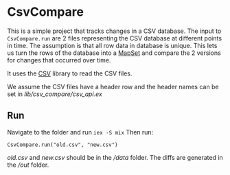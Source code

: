 # CsvCompare

This is a simple project that tracks changes in a CSV database. The input to `CsvCompare.run` are 2 files representing the CSV database at different points in time. The assumption is that all row data in database is unique. This lets us turn the rows of the database into a [MapSet](https://hexdocs.pm/elixir/1.13/MapSet.html) and compare the 2 versions for changes that occurred over time.

It uses the [CSV](https://hexdocs.pm/csv/CSV.html) library to read the CSV files.

We assume the CSV files have a header row and the header names can be set in _lib/csv_compare/csv_api.ex_

## Run

Navigate to the folder and run `iex -S mix`
Then run:

`CsvCompare.run("old.csv", "new.csv")`

_old.csv_ and _new.csv_ should be in the _/data_ folder.
The diffs are generated in the _/out_ folder.
